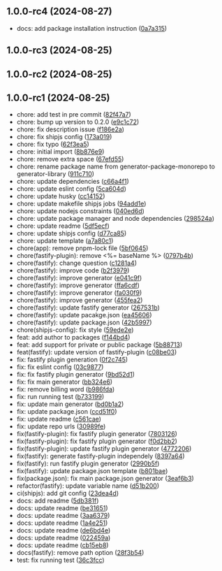## 1.0.0-rc4 (2024-08-27)

* docs: add package installation instruction ([0a7a315](https://github.com/12deg/generator-12deg-library/commit/0a7a315))



## 1.0.0-rc3 (2024-08-25)




## 1.0.0-rc2 (2024-08-25)




## 1.0.0-rc1 (2024-08-25)

* chore: add test in pre commit ([82f47a7](https://github.com/12deg/generator-12deg-library/commit/82f47a7))
* chore: bump up version to 0.2.0 ([e9c1c72](https://github.com/12deg/generator-12deg-library/commit/e9c1c72))
* chore: fix description issue ([f186e2a](https://github.com/12deg/generator-12deg-library/commit/f186e2a))
* chore: fix shipjs config ([173a019](https://github.com/12deg/generator-12deg-library/commit/173a019))
* chore: fix typo ([62f3ea5](https://github.com/12deg/generator-12deg-library/commit/62f3ea5))
* chore: initial import ([8b876e9](https://github.com/12deg/generator-12deg-library/commit/8b876e9))
* chore: remove extra space ([67efd55](https://github.com/12deg/generator-12deg-library/commit/67efd55))
* chore: rename package name from generator-package-monorepo to generator-library ([911c710](https://github.com/12deg/generator-12deg-library/commit/911c710))
* chore: update dependencies ([c66a4f1](https://github.com/12deg/generator-12deg-library/commit/c66a4f1))
* chore: update eslint config ([5ca604d](https://github.com/12deg/generator-12deg-library/commit/5ca604d))
* chore: update husky ([cc14152](https://github.com/12deg/generator-12deg-library/commit/cc14152))
* chore: update makefile shipjs jobs ([94add1e](https://github.com/12deg/generator-12deg-library/commit/94add1e))
* chore: update nodejs constraints ([040ed6d](https://github.com/12deg/generator-12deg-library/commit/040ed6d))
* chore: update package manager and node dependencies ([298524a](https://github.com/12deg/generator-12deg-library/commit/298524a))
* chore: update readme ([5df5ecf](https://github.com/12deg/generator-12deg-library/commit/5df5ecf))
* chore: update shipjs config ([d77ca85](https://github.com/12deg/generator-12deg-library/commit/d77ca85))
* chore: update template ([a7a80c1](https://github.com/12deg/generator-12deg-library/commit/a7a80c1))
* chore(app): remove pnpm-lock file ([5bf0645](https://github.com/12deg/generator-12deg-library/commit/5bf0645))
* chore(fastify-plugin): remove <%= baseName %> ([0797b4b](https://github.com/12deg/generator-12deg-library/commit/0797b4b))
* chore(fastify): change question ([c1281a4](https://github.com/12deg/generator-12deg-library/commit/c1281a4))
* chore(fastify): improve code ([b2f3979](https://github.com/12deg/generator-12deg-library/commit/b2f3979))
* chore(fastify): improve generator ([e041c9f](https://github.com/12deg/generator-12deg-library/commit/e041c9f))
* chore(fastify): improve generator ([ffa6cdf](https://github.com/12deg/generator-12deg-library/commit/ffa6cdf))
* chore(fastify): improve generator ([fa030f9](https://github.com/12deg/generator-12deg-library/commit/fa030f9))
* chore(fastify): improve generator ([455fea2](https://github.com/12deg/generator-12deg-library/commit/455fea2))
* chore(fastify): update fastify generator ([267531b](https://github.com/12deg/generator-12deg-library/commit/267531b))
* chore(fastify): update pacakge.json ([ea45606](https://github.com/12deg/generator-12deg-library/commit/ea45606))
* chore(fastify): update package.json ([42b5997](https://github.com/12deg/generator-12deg-library/commit/42b5997))
* chore(shipjs-config): fix style ([59ede2e](https://github.com/12deg/generator-12deg-library/commit/59ede2e))
* feat: add author to packages ([f144bd4](https://github.com/12deg/generator-12deg-library/commit/f144bd4))
* feat: add support for private or public package ([5b88713](https://github.com/12deg/generator-12deg-library/commit/5b88713))
* feat(fastify): update version of fastify-plugin ([c08be03](https://github.com/12deg/generator-12deg-library/commit/c08be03))
* fix: fastify plugin generation ([0f2c745](https://github.com/12deg/generator-12deg-library/commit/0f2c745))
* fix: fix eslint config ([03c9877](https://github.com/12deg/generator-12deg-library/commit/03c9877))
* fix: fix fastify plugin generator ([9bd52d1](https://github.com/12deg/generator-12deg-library/commit/9bd52d1))
* fix: fix main generator ([bb324e6](https://github.com/12deg/generator-12deg-library/commit/bb324e6))
* fix: remove billing word ([b986fda](https://github.com/12deg/generator-12deg-library/commit/b986fda))
* fix: run running test ([b733199](https://github.com/12deg/generator-12deg-library/commit/b733199))
* fix: update main generator ([bd0b1a2](https://github.com/12deg/generator-12deg-library/commit/bd0b1a2))
* fix: update package.json ([ccd51f0](https://github.com/12deg/generator-12deg-library/commit/ccd51f0))
* fix: update readme ([c561cae](https://github.com/12deg/generator-12deg-library/commit/c561cae))
* fix: update repo urls ([30989fe](https://github.com/12deg/generator-12deg-library/commit/30989fe))
* fix(fastify-plugin): fix fastify plugin generator ([7803126](https://github.com/12deg/generator-12deg-library/commit/7803126))
* fix(fastify-plugin): fix fastify plugin generator ([f0d2bb2](https://github.com/12deg/generator-12deg-library/commit/f0d2bb2))
* fix(fastify-plugin): update fastify plugin generator ([4772206](https://github.com/12deg/generator-12deg-library/commit/4772206))
* fix(fastify): generate fastify-plugin independely ([8397a64](https://github.com/12deg/generator-12deg-library/commit/8397a64))
* fix(fastify): run fastify plugin generator ([2990b5f](https://github.com/12deg/generator-12deg-library/commit/2990b5f))
* fix(fastify): update package.json template ([b801bae](https://github.com/12deg/generator-12deg-library/commit/b801bae))
* fix(package.json): fix main package.json generator ([3eaf6b3](https://github.com/12deg/generator-12deg-library/commit/3eaf6b3))
* refactor(fastify): update variable name ([d51b200](https://github.com/12deg/generator-12deg-library/commit/d51b200))
* ci(shipjs): add git config ([23dea4d](https://github.com/12deg/generator-12deg-library/commit/23dea4d))
* docs: add readme ([5db381f](https://github.com/12deg/generator-12deg-library/commit/5db381f))
* docs: update readme ([be31651](https://github.com/12deg/generator-12deg-library/commit/be31651))
* docs: update readme ([3aa6379](https://github.com/12deg/generator-12deg-library/commit/3aa6379))
* docs: update readme ([1a4e251](https://github.com/12deg/generator-12deg-library/commit/1a4e251))
* docs: update readme ([de6bd4e](https://github.com/12deg/generator-12deg-library/commit/de6bd4e))
* docs: update readme ([022459a](https://github.com/12deg/generator-12deg-library/commit/022459a))
* docs: update readme ([cb15eb8](https://github.com/12deg/generator-12deg-library/commit/cb15eb8))
* docs(fastify): remove path option ([28f3b54](https://github.com/12deg/generator-12deg-library/commit/28f3b54))
* test: fix running test ([36c3fcc](https://github.com/12deg/generator-12deg-library/commit/36c3fcc))



